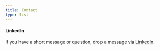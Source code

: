```yaml
---
title: Contact
type: list
---
```


#### LinkedIn
If you have a short message or question, drop a message via [LinkedIn](https://www.linkedin.com/in/heycharlola/).


<!-- #### Email
For enquiries or longer messages, please email me. -->



